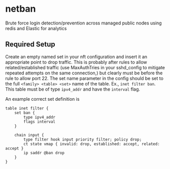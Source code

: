 # netban
Brute force login detection/prevention across managed public nodes using redis and Elastic for analytics

## Required Setup
Create an empty named set in your nft configuration and insert it an
appropriate point to drop traffic. This is probably after rules to allow
related/established traffic (use MaxAuthTries in your sshd_config to mitigate
repeated attempts on the same connection,) but clearly must be before the rule
to allow port 22. The set name parameter in the config should be set to the
full `<family> <table> <set>` name of the table. Ex., `inet filter ban`. This
table must be of type `ipv4_addr` and have the `interval` flag.

An example correct set definition is
```
table inet filter {
    set ban {
        type ipv4_addr
        flags interval
    }

    chain input {
        type filter hook input priority filter; policy drop;
        ct state vmap { invalid: drop, established: accept, related: accept }
        ip saddr @ban drop
    }
}
```